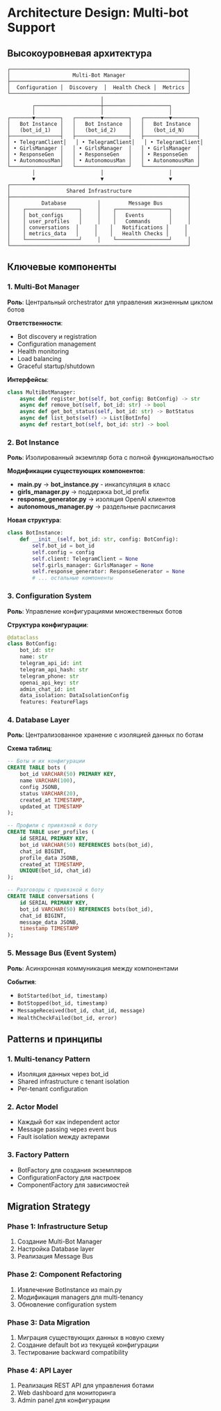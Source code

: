 # Architecture Design: Multi-bot Support

## Высокоуровневая архитектура

```
┌─────────────────────────────────────────────────────────┐
│                    Multi-Bot Manager                    │
├─────────────────────────────────────────────────────────┤
│  Configuration │  Discovery  │  Health Check │  Metrics │
└─────────────────────────────────────────────────────────┘
                              │
        ┌─────────────────────┼─────────────────────┐
        │                     │                     │
┌───────▼────────┐   ┌────────▼────────┐   ┌────────▼────────┐
│   Bot Instance │   │   Bot Instance  │   │   Bot Instance  │
│   (bot_id_1)   │   │   (bot_id_2)    │   │   (bot_id_N)    │
├────────────────┤   ├─────────────────┤   ├─────────────────┤
│ • TelegramClient│   │ • TelegramClient│   │ • TelegramClient│
│ • GirlsManager │   │ • GirlsManager  │   │ • GirlsManager  │
│ • ResponseGen  │   │ • ResponseGen   │   │ • ResponseGen   │
│ • AutonomousMan│   │ • AutonomousMan │   │ • AutonomousMan │
└────────────────┘   └─────────────────┘   └─────────────────┘
        │                     │                     │
        ▼                     ▼                     ▼
┌─────────────────────────────────────────────────────────┐
│                  Shared Infrastructure                  │
├─────────────────────────────────────────────────────────┤
│          Database          │         Message Bus        │
│    ┌─────────────────┐     │    ┌─────────────────┐     │
│    │ bot_configs     │     │    │   Events        │     │
│    │ user_profiles   │     │    │   Commands      │     │
│    │ conversations  │     │    │   Notifications │     │
│    │ metrics_data   │     │    │   Health Checks │     │
│    └─────────────────┘     │    └─────────────────┘     │
└─────────────────────────────────────────────────────────┘
```

## Ключевые компоненты

### 1. Multi-Bot Manager
**Роль**: Центральный orchestrator для управления жизненным циклом ботов

**Ответственности**:
- Bot discovery и registration
- Configuration management
- Health monitoring
- Load balancing
- Graceful startup/shutdown

**Интерфейсы**:
```python
class MultiBotManager:
    async def register_bot(self, bot_config: BotConfig) -> str
    async def remove_bot(self, bot_id: str) -> bool
    async def get_bot_status(self, bot_id: str) -> BotStatus
    async def list_bots(self) -> List[BotInfo]
    async def restart_bot(self, bot_id: str) -> bool
```

### 2. Bot Instance
**Роль**: Изолированный экземпляр бота с полной функциональностью

**Модификации существующих компонентов**:
- **main.py** → **bot_instance.py** - инкапсуляция в класс
- **girls_manager.py** → поддержка bot_id prefix
- **response_generator.py** → изоляция OpenAI клиентов
- **autonomous_manager.py** → раздельные расписания

**Новая структура**:
```python
class BotInstance:
    def __init__(self, bot_id: str, config: BotConfig):
        self.bot_id = bot_id
        self.config = config
        self.client: TelegramClient = None
        self.girls_manager: GirlsManager = None
        self.response_generator: ResponseGenerator = None
        # ... остальные компоненты
```

### 3. Configuration System
**Роль**: Управление конфигурациями множественных ботов

**Структура конфигурации**:
```python
@dataclass
class BotConfig:
    bot_id: str
    name: str
    telegram_api_id: int
    telegram_api_hash: str
    telegram_phone: str
    openai_api_key: str
    admin_chat_id: int
    data_isolation: DataIsolationConfig
    features: FeatureFlags
```

### 4. Database Layer
**Роль**: Централизованное хранение с изоляцией данных по ботам

**Схема таблиц**:
```sql
-- Боты и их конфигурации
CREATE TABLE bots (
    bot_id VARCHAR(50) PRIMARY KEY,
    name VARCHAR(100),
    config JSONB,
    status VARCHAR(20),
    created_at TIMESTAMP,
    updated_at TIMESTAMP
);

-- Профили с привязкой к боту
CREATE TABLE user_profiles (
    id SERIAL PRIMARY KEY,
    bot_id VARCHAR(50) REFERENCES bots(bot_id),
    chat_id BIGINT,
    profile_data JSONB,
    created_at TIMESTAMP,
    UNIQUE(bot_id, chat_id)
);

-- Разговоры с привязкой к боту
CREATE TABLE conversations (
    id SERIAL PRIMARY KEY,
    bot_id VARCHAR(50) REFERENCES bots(bot_id),
    chat_id BIGINT,
    message_data JSONB,
    timestamp TIMESTAMP
);
```

### 5. Message Bus (Event System)
**Роль**: Асинхронная коммуникация между компонентами

**События**:
- `BotStarted(bot_id, timestamp)`
- `BotStopped(bot_id, timestamp)`
- `MessageReceived(bot_id, chat_id, message)`
- `HealthCheckFailed(bot_id, error)`

## Patterns и принципы

### 1. Multi-tenancy Pattern
- Изоляция данных через bot_id
- Shared infrastructure с tenant isolation
- Per-tenant configuration

### 2. Actor Model
- Каждый бот как independent actor
- Message passing через event bus
- Fault isolation между актерами

### 3. Factory Pattern
- BotFactory для создания экземпляров
- ConfigurationFactory для настроек
- ComponentFactory для зависимостей

## Migration Strategy

### Phase 1: Infrastructure Setup
1. Создание Multi-Bot Manager
2. Настройка Database layer
3. Реализация Message Bus

### Phase 2: Component Refactoring  
1. Извлечение BotInstance из main.py
2. Модификация managers для multi-tenancy
3. Обновление configuration system

### Phase 3: Data Migration
1. Миграция существующих данных в новую схему
2. Создание default bot из текущей конфигурации
3. Тестирование backward compatibility

### Phase 4: API Layer
1. Реализация REST API для управления ботами
2. Web dashboard для мониторинга
3. Admin panel для конфигурации

